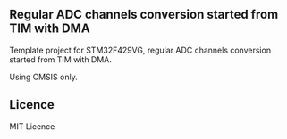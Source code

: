 ## Regular ADC channels conversion started from TIM with DMA
Template project for STM32F429VG, regular ADC channels conversion started from
TIM with DMA.


Using CMSIS only.

## Licence
MIT Licence
